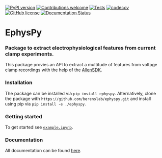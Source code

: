 <!-- [![DOI]()]() -->
[![PyPI version](https://badge.fury.io/py/ephyspy.svg)](https://badge.fury.io/py/ephyspy)
[![Contributions welcome](https://img.shields.io/badge/contributions-welcome-brightgreen.svg?style=flat)](https://github.com/berenslab/ephyspy/blob/main/CONTRIBUTING.md)
[![Tests](https://github.com/berenslab/ephyspy/workflows/Tests/badge.svg?branch=main)](https://github.com/berenslab/ephyspy/actions)
[![codecov](https://codecov.io/gh/berenslab/ephyspy/branch/main/graph/badge.svg)](https://codecov.io/gh/berenslab/ephyspy)
[![GitHub license](https://img.shields.io/github/license/berenslab/ephyspy)](https://github.com/berenslab/ephyspy/blob/main/LICENSE.txt)
[![Documentation Status](https://readthedocs.org/projects/ephyspy/badge/?version=latest)](https://ephyspy.readthedocs.io/en/latest/?badge=latest)

# EphysPy

### Package to extract electrophysiological features from current clamp experiments.

This package provies an API to extract a multitude of features from voltage clamp recordings with the help of the [AllenSDK](https://allensdk.readthedocs.io/en/latest/allensdk.ephys.html). 

### Installation
The package can be installed via `pip install ephyspy`.
Alternatively, clone the package with `https://github.com/berenslab/ephyspy.git` and install using pip via `pip install -e ./ephyspy`.

### Getting started
To get started see [`example.ipynb`](https://github.com/berenslab/ephyspy/blob/main/example.ipynb).

### Documentation
All documentation can be found [here](https://ephyspy.readthedocs.io/en/latest).